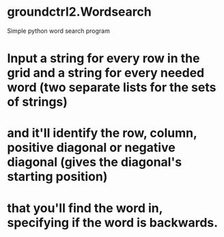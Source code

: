 # groundctrl2.Wordsearch
Simple python word search program

# Input a string for every row in the grid and a string for every needed word (two separate lists for the sets of strings)
# and it'll identify the row, column, positive diagonal or negative diagonal (gives the diagonal's starting position)
# that you'll find the word in, specifying if the word is backwards.
